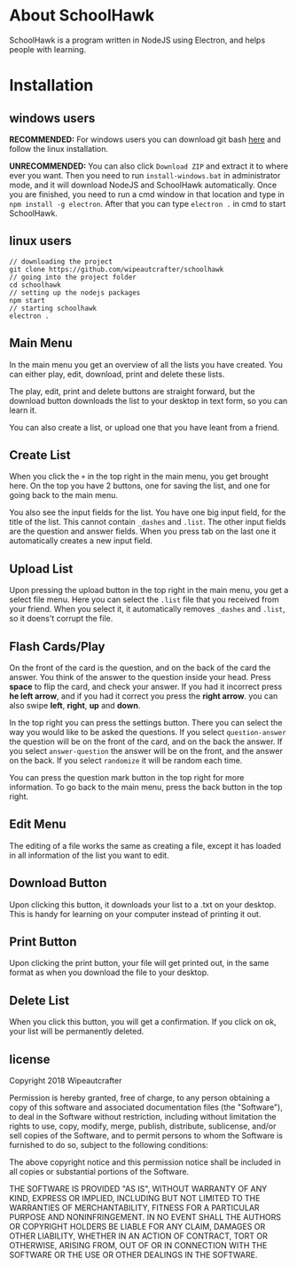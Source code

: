 # About SchoolHawk
SchoolHawk is a program written in NodeJS using Electron, and helps people with learning.

# Installation
## windows users
**RECOMMENDED:**
For windows users you can download git bash [here](https://git-scm.com/downloads) and follow the linux installation.

**UNRECOMMENDED:**
You can also click ``Download ZIP`` and extract it to where ever you want.
Then you need to run ``install-windows.bat`` in administrator mode, and it will download NodeJS and SchoolHawk automatically.
Once you are finished, you need to run a cmd window in that location and type in ``npm install -g electron``.
After that you can type ``electron .`` in cmd to start SchoolHawk.

## linux users
```shell
// downloading the project
git clone https://github.com/wipeautcrafter/schoolhawk
// going into the project folder
cd schoolhawk
// setting up the nodejs packages
npm start
// starting schoolhawk
electron .
```

## Main Menu
In the main menu you get an overview of all the lists you have created.
You can either play, edit, download, print and delete these lists.

The play, edit, print and delete buttons are straight forward, 
but the download button downloads the list to your desktop in text form, so you can learn it.

You can also create a list, or upload one that you have leant from a friend.

## Create List
When you click the `+` in the top right in the main menu, you get brought here.
On the top you have 2 buttons, one for saving the list, and one for going back to the main menu.

You also see the input fields for the list.
You have one big input field, for the title of the list. This cannot contain ``_dashes`` and ``.list``.
The other input fields are the question and answer fields.
When you press tab on the last one it automatically creates a new input field.

## Upload List
Upon pressing the upload button in the top right in the main menu, you get a select file menu.
Here you can select the ``.list`` file that you received from your friend.
When you select it, it automatically removes ``_dashes`` and ``.list``, so it doens't corrupt the file.

## Flash Cards/Play
On the front of the card is the question, and on the back of the card the answer.
You think of the answer to the question inside your head.
Press **space** to flip the card, and check your answer.
If you had it incorrect press **he left arrow**,
and if you had it correct you press the **right arrow**.
you can also swipe **left**, **right**, **up** and **down**.

In the top right you can press the settings button.
There you can select the way you would like to be asked the questions.
If you select ``question-answer`` the question will be on the front of the card, and on the back the answer.
If you select ``answer-question`` the answer will be on the front, and the answer on the back.
If you select ``randomize`` it will be random each time.

You can press the question mark button in the top right for more information.
To go back to the main menu, press the back button in the top right.

## Edit Menu
The editing of a file works the same as creating a file,
except it has loaded in all information of the list you want to edit.

## Download Button
Upon clicking this button, it downloads your list to a .txt on your desktop.
This is handy for learning on your computer instead of printing it out.

## Print Button
Upon clicking the print button, your file will get printed out,
in the same format as when you download the file to your desktop.

## Delete List
When you click this button, you will get a confirmation.
If you click on ok, your list will be permanently deleted.

## license
Copyright 2018 Wipeautcrafter

Permission is hereby granted, free of charge, to any person obtaining a copy of this software and associated documentation files (the "Software"), to deal in the Software without restriction, including without limitation the rights to use, copy, modify, merge, publish, distribute, sublicense, and/or sell copies of the Software, and to permit persons to whom the Software is furnished to do so, subject to the following conditions:

The above copyright notice and this permission notice shall be included in all copies or substantial portions of the Software.

THE SOFTWARE IS PROVIDED "AS IS", WITHOUT WARRANTY OF ANY KIND, EXPRESS OR IMPLIED, INCLUDING BUT NOT LIMITED TO THE WARRANTIES OF MERCHANTABILITY, FITNESS FOR A PARTICULAR PURPOSE AND NONINFRINGEMENT. IN NO EVENT SHALL THE AUTHORS OR COPYRIGHT HOLDERS BE LIABLE FOR ANY CLAIM, DAMAGES OR OTHER LIABILITY, WHETHER IN AN ACTION OF CONTRACT, TORT OR OTHERWISE, ARISING FROM, OUT OF OR IN CONNECTION WITH THE SOFTWARE OR THE USE OR OTHER DEALINGS IN THE SOFTWARE.
